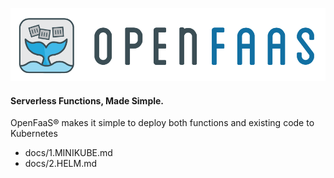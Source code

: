 [![OpenFaas logo](./banner-openfaas.png)](https://www.openfaas.com/)

#### Serverless Functions, Made Simple.
OpenFaaS® makes it simple to deploy both functions and existing code to Kubernetes

* docs/1.MINIKUBE.md
* docs/2.HELM.md
